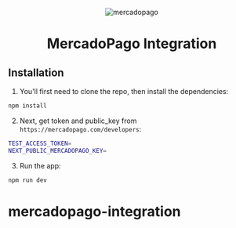 <p align="center">
  <img src="https://i.ibb.co/2ynyv02/me-pago.webp" alt="mercadopago" />
  <h1 align="center">MercadoPago Integration</h1>
</p>

## Installation

1. You'll first need to clone the repo, then install the dependencies:

```sh
npm install
```

2. Next, get token and public_key from `https://mercadopago.com/developers`:

```sh
TEST_ACCESS_TOKEN=
NEXT_PUBLIC_MERCADOPAGO_KEY=
```

3. Run the app:

```sh
npm run dev
```
# mercadopago-integration

